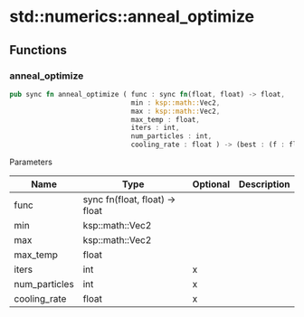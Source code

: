 # std::numerics::anneal_optimize



## Functions


### anneal_optimize

```rust
pub sync fn anneal_optimize ( func : sync fn(float, float) -> float,
                              min : ksp::math::Vec2,
                              max : ksp::math::Vec2,
                              max_temp : float,
                              iters : int,
                              num_particles : int,
                              cooling_rate : float ) -> (best : (f : float, x : float, y : float), points : (f : float, x : float, y : float)[])
```



Parameters

| Name          | Type                           | Optional | Description |
| ------------- | ------------------------------ | -------- | ----------- |
| func          | sync fn(float, float) -> float |          |             |
| min           | ksp::math::Vec2                |          |             |
| max           | ksp::math::Vec2                |          |             |
| max_temp      | float                          |          |             |
| iters         | int                            | x        |             |
| num_particles | int                            | x        |             |
| cooling_rate  | float                          | x        |             |

